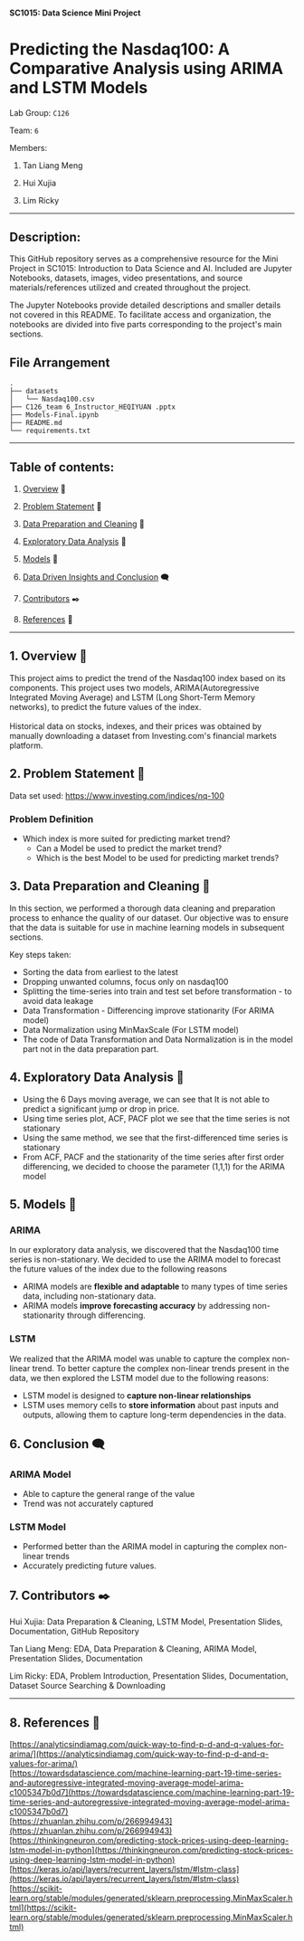 #### SC1015: Data Science Mini Project
# Predicting the Nasdaq100: A Comparative Analysis using ARIMA and LSTM Models


Lab Group: `C126`

Team: `6`

Members: 

1. Tan Liang Meng

2. Hui Xujia 

3. Lim Ricky 

- - -

## Description:

This GitHub repository serves as a comprehensive resource for the Mini Project in SC1015: Introduction to Data Science and AI. Included are Jupyter Notebooks, datasets, images, video presentations, and source materials/references utilized and created throughout the project.

The Jupyter Notebooks provide detailed descriptions and smaller details not covered in this README. To facilitate access and organization, the notebooks are divided into five parts corresponding to the project's main sections.

## File Arrangement

```
.
├── datasets
│   └── Nasdaq100.csv
├── C126_team 6_Instructor_HEQIYUAN .pptx
├── Models-Final.ipynb
├── README.md
└── requirements.txt
```

- - -

## Table of contents:
1. [Overview](#1-Overview-open_book) 📖

2. [Problem Statement](#2-Problem-Statement-brain) :brain:

3. [Data Preparation and Cleaning](#3-Data-Preparation-and-Cleaning-broom) :broom: 

4. [Exploratory Data Analysis](#4-Exploratory-Data-Analysis-rocket) :rocket: 

5. [Models](#5-Models-robot) :robot: 

6. [Data Driven Insights and Conclusion](#6-Data-Driven-Insights-and-Conclusion-left_speech_bubble) :left_speech_bubble: 

7. [Contributors](#7-Contributors-black_nib) :black_nib:

8. [References](#8-References-page_facing_up) :page_facing_up:

- - -
## 1. Overview 📖
This project aims to predict the trend of the Nasdaq100 index based on its components. This project uses two models, ARIMA(Autoregressive Integrated Moving Average) and LSTM (Long Short-Term Memory networks), to predict the future values of the index.<br><br>
Historical data on stocks, indexes, and their prices was obtained by manually downloading a dataset from Investing.com's financial markets platform.
## 2. Problem Statement :brain:

Data set used: https://www.investing.com/indices/nq-100
### Problem Definition
- Which index is more suited for predicting market trend?
	- Can a Model be used to predict the market trend?
	- Which is the best Model to be used for predicting market trends?

## 3. Data Preparation and Cleaning :broom:
In this section, we performed a thorough data cleaning and preparation process to enhance the quality of our dataset. Our objective was to ensure that the data is suitable for use in machine learning models in subsequent sections.

Key steps taken:
- Sorting the data from earliest to the latest
- Dropping unwanted columns, focus only on nasdaq100
- Splitting the time-series into train and test set before transformation - to avoid data leakage
- Data Transformation - Differencing improve stationarity (For ARIMA model)
- Data Normalization using MinMaxScale (For LSTM model)
- The code of Data Transformation and Data Normalization is in the model part not in the data preparation part.

## 4. Exploratory Data Analysis :rocket:
- Using the 6 Days moving average, we can see that It is not able to predict a significant jump or drop in price.<br>
- Using time series plot, ACF, PACF plot we see that the time series is not  stationary
- Using the same method, we see that the first-differenced time series is stationary
- From ACF, PACF and the stationarity of the time series after first order differencing, we decided to choose the parameter (1,1,1) for the ARIMA model

## 5. Models :robot:
### ARIMA
In our exploratory data analysis, we discovered that the Nasdaq100 time series is non-stationary. We decided to use the ARIMA model to forecast the future values of the index due to the following reasons 
- ARIMA models are **flexible and adaptable** to many types of time series data, including non-stationary data.
- ARIMA models **improve forecasting accuracy** by addressing non-stationarity through differencing.

### LSTM
We realized that the ARIMA model was unable to capture the complex non-linear trend. To better capture the complex non-linear trends present in the data, we then explored the LSTM model due to the following reasons:
- LSTM model is designed to **capture non-linear relationships**
- LSTM uses memory cells to **store information** about past inputs and outputs, allowing them to capture long-term dependencies in the data. 



## 6. Conclusion :left_speech_bubble:
### ARIMA Model
- Able to capture the general range of the value
- Trend was not accurately captured

### LSTM Model
- Performed better than the ARIMA model in capturing the complex non-linear trends
- Accurately predicting future values. 


## 7. Contributors :black_nib:

Hui Xujia:		Data Preparation & Cleaning, LSTM Model, Presentation Slides, Documentation, GitHub Repository

Tan Liang Meng:		EDA, Data Preparation & Cleaning, ARIMA Model, Presentation Slides, Documentation

Lim Ricky:		EDA, Problem Introduction, Presentation Slides, Documentation, Dataset Source Searching & Downloading
  
- - -  
## 8. References :page_facing_up:
[https://analyticsindiamag.com/quick-way-to-find-p-d-and-q-values-for-arima/](https://analyticsindiamag.com/quick-way-to-find-p-d-and-q-values-for-arima/)<br>
[https://towardsdatascience.com/machine-learning-part-19-time-series-and-autoregressive-integrated-moving-average-model-arima-c1005347b0d7](https://towardsdatascience.com/machine-learning-part-19-time-series-and-autoregressive-integrated-moving-average-model-arima-c1005347b0d7)<br>
[https://zhuanlan.zhihu.com/p/266994943](https://zhuanlan.zhihu.com/p/266994943)<br>
[https://thinkingneuron.com/predicting-stock-prices-using-deep-learning-lstm-model-in-python](https://thinkingneuron.com/predicting-stock-prices-using-deep-learning-lstm-model-in-python)<br>
[https://keras.io/api/layers/recurrent_layers/lstm/#lstm-class](https://keras.io/api/layers/recurrent_layers/lstm/#lstm-class)<br>
[https://scikit-learn.org/stable/modules/generated/sklearn.preprocessing.MinMaxScaler.html](https://scikit-learn.org/stable/modules/generated/sklearn.preprocessing.MinMaxScaler.html)<br>
